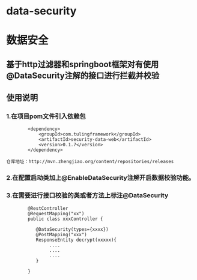 # data-security

# 数据安全

## 基于http过滤器和springboot框架对有使用@DataSecurity注解的接口进行拦截并校验

## 使用说明

### 1.在项目pom文件引入依赖包

```
        <dependency>
            <groupId>com.tulingframework</groupId>
            <artifactId>security-data-web</artifactId>
            <version>0.1.7</version>
        </dependency>
```
``仓库地址：http://mvn.zhengjiao.org/content/repositories/releases``

### 2.在配置启动类加上@EnableDataSecurity注解开启数据校验功能。

### 3.在需要进行接口校验的类或者方法上标注@DataSecurity

```
        @RestController
        @RequestMapping("xx")
        public class xxxController {
           
           @DataSecurity(types={xxxx})
           @PostMapping("xxx")
           ResponseEntity decrypt(xxxxx){
                ....
                ....
                ....
           }
           
        }
```
